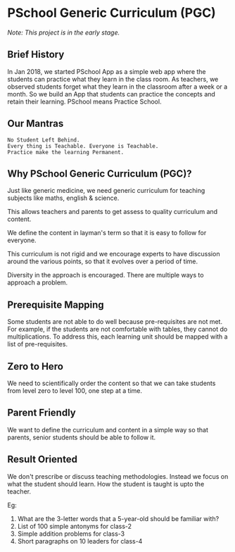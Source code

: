 # PSchool Generic Curriculum (PGC)

_Note: This project is in the early stage._

## Brief History

In Jan 2018, we started PSchool App as a simple web app where the students can
practice what they learn in the class room. As teachers, we observed students
forget what they learn in the classroom after a week or a month. So we build an
App that students can practice the concepts and retain their learning. PSchool
means Practice School.

## Our Mantras

```
No Student Left Behind.
Every thing is Teachable. Everyone is Teachable.
Practice make the learning Permanent.
```

## Why PSchool Generic Curriculum (PGC)?

Just like generic medicine, we need generic curriculum for teaching subjects
like maths, english & science.

This allows teachers and parents to get assess to quality curriculum and
content.

We define the content in layman's term so that it is easy to follow for
everyone.

This curriculum is not rigid and we encourage experts to have discussion around
the various points, so that it evolves over a period of time.

Diversity in the approach is encouraged. There are multiple ways to approach a
problem.

## Prerequisite Mapping

Some students are not able to do well because pre-requisites are not met. For
example, if the students are not comfortable with tables, they cannot do
multiplications. To address this, each learning unit should be mapped with a
list of pre-requisites.

## Zero to Hero

We need to scientifically order the content so that we can take students from
level zero to level 100, one step at a time.

## Parent Friendly

We want to define the curriculum and content in a simple way so that parents,
senior students should be able to follow it.

## Result Oriented

We don't prescribe or discuss teaching methodologies. Instead we focus on what
the student should learn. How the student is taught is upto the teacher.

Eg:

1. What are the 3-letter words that a 5-year-old should be familiar with?
2. List of 100 simple antonyms for class-2
3. Simple addition problems for class-3
4. Short paragraphs on 10 leaders for class-4
